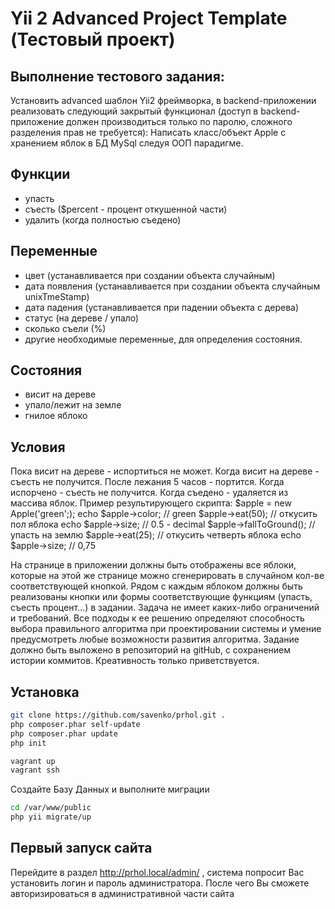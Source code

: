 Yii 2 Advanced Project Template (Тестовый проект)
===============================

## Выполнение тестового задания:

Установить advanced шаблон Yii2 фреймворка, в backend-приложении реализовать следующий
закрытый функционал (доступ в backend-приложение должен производиться только по паролю,
сложного разделения прав не требуется):
Написать класс/объект Apple с хранением яблок в БД MySql следуя ООП парадигме.

## Функции
- упасть
- съесть ($percent - процент откушенной части)
- удалить (когда полностью съедено)

## Переменные
- цвет (устанавливается при создании объекта случайным)
- дата появления (устанавливается при создании объекта случайным unixTmeStamp)
- дата падения (устанавливается при падении объекта с дерева)
- статус (на дереве / упало)
- сколько съели (%)
- другие необходимые переменные, для определения состояния.

## Состояния
- висит на дереве
- упало/лежит на земле
- гнилое яблоко

## Условия
Пока висит на дереве - испортиться не может.
Когда висит на дереве - съесть не получится.
После лежания 5 часов - портится.
Когда испорчено - съесть не получится.
Когда съедено - удаляется из массива яблок.
Пример результирующего скрипта:
$apple = new Apple('green';);
echo $apple->color; // green
$apple->eat(50); // откусить пол яблока
echo $apple->size; // 0.5 - decimal
$apple->fallToGround(); // упасть на землю
$apple->eat(25); // откусить четверть яблока
echo $apple->size; // 0,75

На странице в приложении должны быть отображены все яблоки, которые на этой же странице
можно сгенерировать в случайном кол-ве соответствующей кнопкой.
Рядом с каждым яблоком должны быть реализованы кнопки или формы соответствующие
функциям (упасть, съесть процент…) в задании.
Задача не имеет каких-либо ограничений и требований. Все подходы к ее решению определяют
способность выбора правильного алгоритма при проектировании системы и умение предусмотреть
любые возможности развития алгоритма. Задание должно быть выложено в репозиторий на
gitHub, с сохранением истории коммитов. Креативность только приветствуется.

## Установка

```bash
git clone https://github.com/savenko/prhol.git .
php composer.phar self-update
php composer.phar update
php init

vagrant up
vagrant ssh
```
Создайте Базу Данных и выполните миграции

```bash
cd /var/www/public
php yii migrate/up
```


## Первый запуск сайта

Перейдите в раздел http://prhol.local/admin/ , 
система попросит Вас установить логин и пароль 
администратора. После чего Вы сможете авторизироваться 
в административной части сайта
